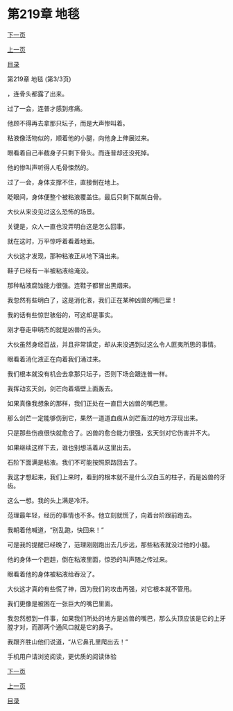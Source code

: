 <h1>第219章   地毯</h1>
            <div><p><a href="./657_%E7%AC%AC220%E7%AB%A0_%E5%8F%B6%E7%89%87.md">下一页</a></p><p><a href="./655_%E7%AC%AC219%E7%AB%A0_%E5%9C%B0%E6%AF%AF.md">上一页</a></p><p><a href="../">目录</a></p></div>
            <div><p>第219章   地毯 (第3/3页)</p><p>，连骨头都露了出来。</p><p>过了一会，连普才感到疼痛。</p><p>他顾不得再去拿那只坛子，而是大声惨叫着。</p><p>粘液像活物似的，顺着他的小腿，向他身上伸展过来。</p><p>眼看着自己半截身子只剩下骨头。而连普却还没死掉。</p><p>他的惨叫声听得人毛骨悚然的。</p><p>过了一会，身体支撑不住，直接倒在地上。</p><p>眨眼间，身体便整个被粘液覆盖住。最后只剩下粼粼白骨。</p><p>大伙从来没见过这么恐怖的场景。</p><p>关键是，众人一直也没弄明白这是怎么回事。</p><p>就在这时，万平惊呼着看着地面。</p><p>大伙这才发现，那种粘液正从地下涌出来。</p><p>鞋子已经有一半被粘液给淹没。</p><p>那种粘液腐蚀能力很强。连鞋子都冒出黑烟来。</p><p>我忽然有些明白了，这是消化液，我们正在某种凶兽的嘴巴里！</p><p>我的话有些惊世骇俗的，可这却是事实。</p><p>刚才卷走申明杰的就是凶兽的舌头。</p><p>大伙虽然身经百战，并且非常镇定，却从来没遇到过这么令人匪夷所思的事情。</p><p>眼看着消化液正在向着我们涌过来。</p><p>我们根本就没有机会去拿那只坛子，否则下场会跟连普一样。</p><p>我挥动玄天剑，剑芒向着墙壁上面轰去。</p><p>如果真像我想象的那样，我们正处在一直巨大凶兽的嘴巴里。</p><p>那么剑芒一定能够伤到它，果然一道道血痕从剑芒轰过的地方浮现出来。</p><p>只是那些伤痕很快就愈合了。凶兽的愈合能力很强，玄天剑对它伤害并不大。</p><p>如果继续这样下去，谁也别想活着从这里出去。</p><p>石阶下面满是粘液。我们不可能按照原路回去了。</p><p>我这才想起来，我们上来时，看到的根本就不是什么汉白玉的柱子，而是凶兽的牙齿。</p><p>这么一想。我的头上满是冷汗。</p><p>范理最年轻，经历的事情也不多。他立刻就慌了，向着台阶跟前跑去。</p><p>我朝着他喊道，“别乱跑，快回来！“</p><p>可是我的提醒已经晚了，范理刚刚跑出去几步远，那些粘液就没过他的小腿。</p><p>他的身体一个趔趄，倒在粘液里面，惊恐的叫声随之传过来。</p><p>眼看着他的身体被粘液给吞没了。</p><p>大伙这才真的有些慌了神，因为我们的攻击再强，对它根本就不管用。</p><p>我们更像是被困在一张巨大的嘴巴里面。</p><p>我忽然想到一件事，如果我们所处的地方是凶兽的嘴巴，那么头顶应该是它的上牙膛才对，而那两个通风口就是它的鼻子。</p><p>我跟齐胜山他们说道，“从它鼻孔里爬出去！“</p><p>手机用户请浏览阅读，更优质的阅读体验</p></div>
            <div><p><a href="./657_%E7%AC%AC220%E7%AB%A0_%E5%8F%B6%E7%89%87.md">下一页</a></p><p><a href="./655_%E7%AC%AC219%E7%AB%A0_%E5%9C%B0%E6%AF%AF.md">上一页</a></p><p><a href="../">目录</a></p></div>